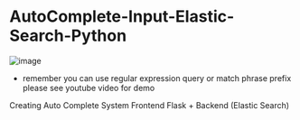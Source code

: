 # AutoComplete-Input-Elastic-Search-Python
![image](https://user-images.githubusercontent.com/39345855/88481614-867aeb00-cf2a-11ea-8f37-80ddadd07bc8.png)


* remember you can use regular expression query or match phrase prefix please see youtube video for demo




Creating  Auto Complete System Frontend Flask + Backend (Elastic Search)
